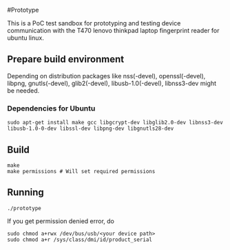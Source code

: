 #Prototype

This is a PoC test sandbox for prototyping and testing device communication with the T470 lenovo thinkpad laptop fingerprint reader for ubuntu linux.


## Prepare build environment

Depending on distribution packages like nss(-devel), openssl(-devel), libpng, gnutls(-devel), glib2(-devel), libusb-1.0(-devel), libnss3-dev might be needed.

### Dependencies for Ubuntu

```
sudo apt-get install make gcc libgcrypt-dev libglib2.0-dev libnss3-dev libusb-1.0-0-dev libssl-dev libpng-dev libgnutls28-dev
```


## Build

```
make
make permissions # Will set required permissions
```

## Running
```
./prototype
```
If you get permission denied error, do  
```
sudo chmod a+rwx /dev/bus/usb/<your device path>
sudo chmod a+r /sys/class/dmi/id/product_serial

```
